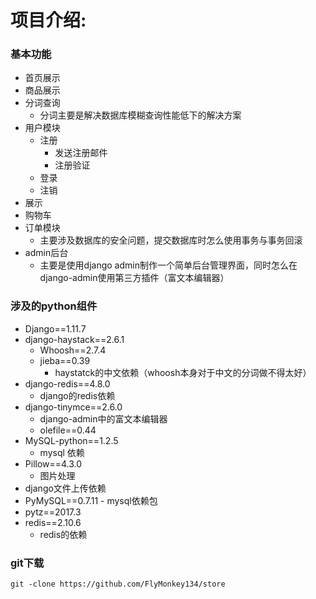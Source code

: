 # 项目介绍:

### 基本功能
- 首页展示
- 商品展示
- 分词查询
	- 分词主要是解决数据库模糊查询性能低下的解决方案
- 用户模块
	- 注册
		- 发送注册邮件
		- 注册验证
	- 登录
	- 注销
- 展示
- 购物车
- 订单模块
	- 主要涉及数据库的安全问题，提交数据库时怎么使用事务与事务回滚
- admin后台
	- 主要是使用django admin制作一个简单后台管理界面，同时怎么在django-admin使用第三方插件（富文本编辑器）
### 涉及的python组件
- Django==1.11.7
- django-haystack==2.6.1
	- Whoosh==2.7.4
	- jieba==0.39
		- haystatck的中文依赖（whoosh本身对于中文的分词做不得太好）
- django-redis==4.8.0
	- django的redis依赖
- django-tinymce==2.6.0
	- django-admin中的富文本编辑器
	- olefile==0.44
- MySQL-python==1.2.5
	- mysql 依赖
- Pillow==4.3.0
	- 图片处理
- django文件上传依赖
- PyMySQL==0.7.11
		- mysql依赖包
- pytz==2017.3
- redis==2.10.6
	- redis的依赖
	
### git下载
``` git -clone https://github.com/FlyMonkey134/store ```
